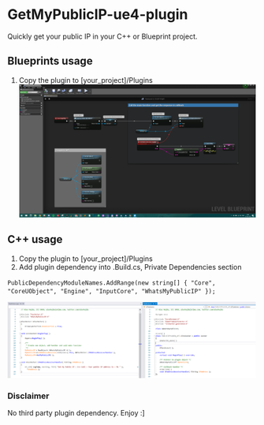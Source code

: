 # GetMyPublicIP-ue4-plugin

Quickly get your public IP in your C++ or Blueprint project.

## Blueprints usage

1. Copy the plugin to [your_project]/Plugins
![Alt text](HowTo/HowToBP.png?raw=true "Bp")

## C++ usage

1. Copy the plugin to [your_project]/Plugins
2. Add plugin dependency into .Build.cs, Private Dependencies section

`PublicDependencyModuleNames.AddRange(new string[] { "Core", "CoreUObject", "Engine", "InputCore", "WhatsMyPublicIP" });`

![Alt text](HowTo/HowToCpp.png?raw=true "Cpp")

### Disclaimer

No third party plugin dependency.
Enjoy :]